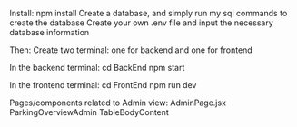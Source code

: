Install:
npm install
Create a database, and simply run my sql commands to create the database
Create your own .env file and input the necessary database information

Then:
Create two terminal: one for backend and one for frontend

In the backend terminal:
cd BackEnd
npm start

In the frontend terminal:
cd FrontEnd
npm run dev

Pages/components related to Admin view:
AdminPage.jsx
ParkingOverviewAdmin
TableBodyContent
